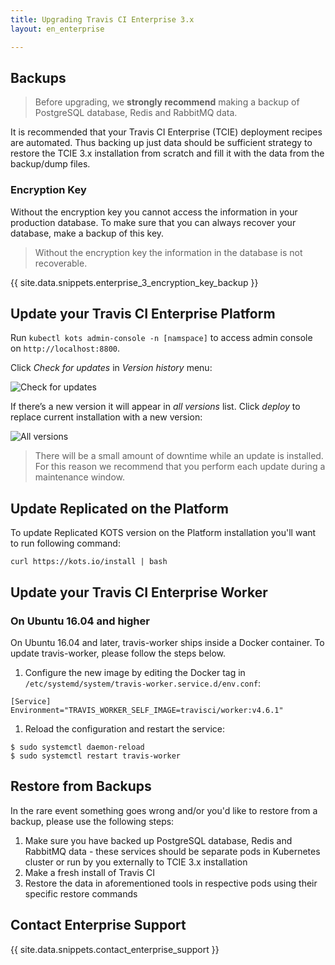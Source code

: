 ```yaml
---
title: Upgrading Travis CI Enterprise 3.x
layout: en_enterprise

---
```


## Backups

> Before upgrading, we **strongly recommend** making a backup of PostgreSQL database, Redis and RabbitMQ data.

It is recommended that your Travis CI Enterprise (TCIE) deployment recipes are automated. Thus backing up just data should be sufficient strategy to restore the TCIE 3.x installation from scratch and fill it with the data from the backup/dump files.

### Encryption Key

Without the encryption key you cannot access the information in your production database. To make sure that you can always recover your database, make a backup of this key.

> Without the encryption key the information in the database is not recoverable.

{{ site.data.snippets.enterprise_3_encryption_key_backup }}

## Update your Travis CI Enterprise Platform

Run `kubectl kots admin-console -n [namspace]` to access admin console on `http://localhost:8800`.

Click *Check for updates* in *Version history* menu:

![Check for updates](/images/tcie-3.x-check-updates.png)

If there’s a new version it will appear in *all versions* list. Click *deploy* to replace current installation with a new version:

![All versions](/images/tcie-3.x-list-of-versions.png)

> There will be a small amount of downtime while an update is installed. For this reason we recommend that you perform each update during a maintenance window.

## Update Replicated on the Platform

To update Replicated KOTS version on the Platform installation you'll want to run
following command:

`curl https://kots.io/install | bash`


## Update your Travis CI Enterprise Worker

### On Ubuntu 16.04 and higher

On Ubuntu 16.04 and later, travis-worker ships inside a Docker container. To update travis-worker, please follow the steps below.

  1. Configure the new image by editing the Docker tag in `/etc/systemd/system/travis-worker.service.d/env.conf`:
  ```
  [Service]
  Environment="TRAVIS_WORKER_SELF_IMAGE=travisci/worker:v4.6.1"
  ```
  1. Reload the configuration and restart the service:
  ```
  $ sudo systemctl daemon-reload
  $ sudo systemctl restart travis-worker
  ```

## Restore from Backups

In the rare event something goes wrong and/or you'd like to restore from a backup, please use the following steps:

1. Make sure you have backed up PostgreSQL database, Redis and RabbitMQ data - these services should be separate pods in Kubernetes cluster or run by you externally to TCIE 3.x installation
2. Make a fresh install of Travis CI
3. Restore the data in aforementioned tools in respective pods using their specific restore commands

## Contact Enterprise Support

{{ site.data.snippets.contact_enterprise_support }}
